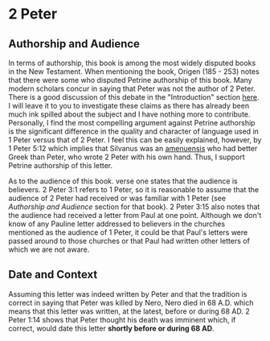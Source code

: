 # 2 Peter

## Authorship and Audience
In terms of authorship, this book is among the most widely disputed books in the New Testament. When mentioning the book, Origen (185 - 253) notes that there were some who disputed Petrine authorship of this book. Many modern scholars concur in saying that Peter was not the author of 2 Peter. There is a good discussion of this debate in the "Introduction" section [here](https://bible.org/seriespage/second-peter-introduction-argument-and-outline). I will leave it to you to investigate these claims as there has already been much ink spilled about the subject and I have nothing more to contribute. Personally, I find the most compelling argument against Petrine authorship is the significant difference in the quality and character of language used in 1 Peter versus that of 2 Peter. I feel this can be easily explained, however, by 1 Peter 5:12 which implies that Silvanus was an [amenuensis](https://wikipedia.org/wiki/Amanuensis) who had better Greek than Peter, who wrote 2 Peter with his own hand. Thus, I support Petrine authorship of this letter.

As to the audience of this book. verse one states that the audience is believers. 2 Peter 3:1 refers to 1 Peter, so it is reasonable to assume that the audience of 2 Peter had received or was familiar with 1 Peter (see *Authorship and Audience* section for that book). 2 Peter 3:15 also notes that the audience had received a letter from Paul at one point. Although we don't know of any Pauline letter addressed to believers in the churches mentioned as the audience of 1 Peter, it could be that Paul's letters were passed around to those churches or that Paul had written other letters of which we are not aware.

## Date and Context
Assuming this letter was indeed written by Peter and that the tradition is correct in saying that Peter was killed by Nero, Nero died in 68 A.D. which means that this letter was written, at the latest, before or during 68 AD. 2 Peter 1:14 shows that Peter thought his death was imminent which, if correct, would date this letter **shortly before or during 68 AD**.
